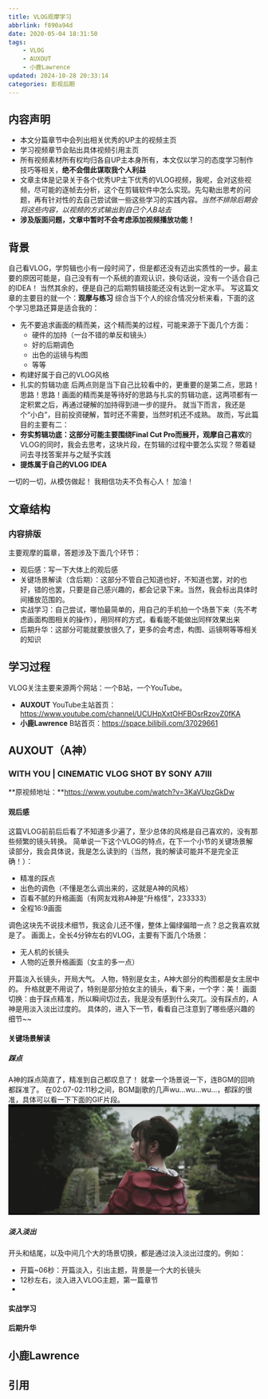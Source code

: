 ```yaml
---
title: VLOG观摩学习
abbrlink: f890a94d
date: 2020-05-04 18:31:50
tags:
    - VLOG
    - AUXOUT
    - 小鹿Lawrence
updated: 2024-10-28 20:33:14
categories: 影视后期
---
```


## 内容声明
- 本文分篇章节中会列出相关优秀的UP主的视频主页
- 学习视频章节会贴出具体视频引用主页
- 所有视频素材所有权均归各自UP主本身所有，本文仅以学习的态度学习制作技巧等相关，**绝不会借此谋取我个人利益**
- 文章主体是记录关于各个优秀UP主下优秀的VLOG视频，我呢，会对这些视频，尽可能的逐帧去分析，这个在剪辑软件中怎么实现。先勾勒出思考的问题，再有针对性的去自己尝试做一些这些学习的实践内容。*当然不排除后期会将这些内容，以视频的方式输出到自己个人B站去*
- **涉及版面问题，文章中暂时不会考虑添加视频播放功能！**

## 背景
自己看VLOG，学剪辑也小有一段时间了，但是都还没有迈出实质性的一步。最主要的原因可能是，自己没有有一个系统的直观认识，换句话说，没有一个适合自己的IDEA！
当然其余的，便是自己的后期剪辑技能还没有达到一定水平。
写这篇文章的主要目的就一个：**观摩与练习**
综合当下个人的综合情况分析来看，下面的这个学习思路还算是适合我的：
<!-- more -->
- 先不要追求画面的精而美，这个精而美的过程，可能来源于下面几个方面：
    + 硬件的加持（一台不错的单反和镜头）
    + 好的后期调色
    + 出色的运镜与构图
    + 等等
- 构建好属于自己的VLOG风格
- 扎实的剪辑功底
后两点则是当下自己比较看中的，更重要的是第二点，思路！思路！思路！画面的精而美是等待好的思路与扎实的剪辑功底，这两项都有一定积累之后，再通过硬解的加持得到进一步的提升。
就当下而言，我还是个“小白”，目前投资硬解，暂时还不需要，当然时机还不成熟。
故而，写此篇目的主要有二：
- **夯实剪辑功底：**这部分可能主要围绕Final Cut Pro而展开，观摩**自己喜欢**的VLOG的同时，我会去思考，这块片段，在剪辑的过程中要怎么实现？带着疑问去寻找答案并与之赋予实践
- **提炼属于自己的VLOG IDEA**

一切的一切，从模仿做起！
我相信功夫不负有心人！
加油！
## 文章结构
### 内容排版
主要观摩的篇章，答题涉及下面几个环节：
- 观后感：写一下大体上的观后感
- 关键场景解读（含后期）：这部分不管自己知道也好，不知道也罢，对的也好，错的也罢，只要是自己感兴趣的，都会记录下来。当然，我会标出具体时间播放范围的。
- 实战学习：自己尝试，哪怕最简单的，用自己的手机拍一个场景下来（先不考虑画面构图相关的操作），用同样的方式，看看能不能做出同样效果出来
- 后期升华：这部分可能就要放很久了，更多的会考虑，构图、运镜啊等等相关的知识

## 学习过程
VLOG关注主要来源两个网站：一个B站，一个YouTube。
- **AUXOUT** YouTube主站首页：https://www.youtube.com/channel/UCUHpXxtOHFBOsrRzovZ0fKA
- **小鹿Lawrence** B站首页：https://space.bilibili.com/37029661

## AUXOUT（A神）
### WITH YOU | CINEMATIC VLOG SHOT BY SONY A7III
**原视频地址：**https://www.youtube.com/watch?v=3KaVUpzGkDw
#### 观后感
这篇VLOG前前后后看了不知道多少遍了，至少总体的风格是自己喜欢的，没有那些频繁的镜头转换。
简单说一下这个VLOG的特点，在下一个小节的关键场景解读部分，我会具体说，我是怎么读到的（当然，我的解读可能并不是完全正确！）：
- 精准的踩点
- 出色的调色（不懂是怎么调出来的，这就是A神的风格）
- 百看不腻的升格画面（有网友戏称A神是“升格怪”，233333）
- 全程16:9画面

调色这块先不说技术细节，我这会儿还不懂，整体上偏绿偏暗一点？总之我喜欢就是了。
画面上，全长4分钟左右的VLOG，主要有下面几个场景：
- 无人机的长镜头
- 人物的近景升格画面（女主的多一点）

开篇淡入长镜头，开局大气。
人物，特别是女主，A神大部分的构图都是女主居中的。
升格就更不用说了，特别是部分拍女主的镜头，看下来，一个字：美！
画面切换：由于踩点精准，所以瞬间切过去，我是没有感到什么突兀。没有踩点的，A神是用淡入淡出过度的。
具体的，进入下一节，看看自己注意到了哪些感兴趣的细节~~
#### 关键场景解读
##### 踩点
A神的踩点简直了，精准到自己都叹息了！
就拿一个场景说一下，连BGM的回响都踩准了。
在02:07-02:11秒之间，BGM副歌的几声wu...wu...wu...，都踩的很准，具体可以看一下下面的GIF片段。
![踩点场景1](post/f890a94d/with_you_1.gif)
##### 淡入淡出
开头和结尾，以及中间几个大的场景切换，都是通过淡入淡出过度的。例如：
- 开篇~06秒：开篇淡入，引出主题，背景是一个大的长镜头
- 12秒左右，淡入进入VLOG主题，第一篇章节
- 

#### 实战学习
#### 后期升华

## 小鹿Lawrence
## 引用
